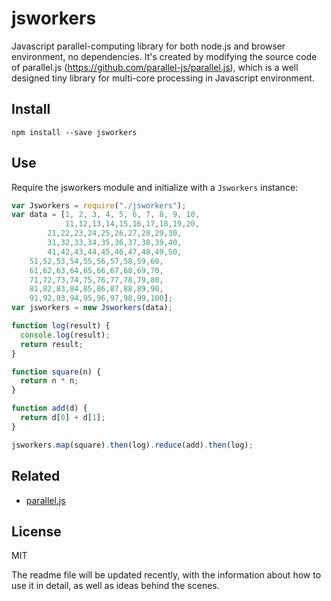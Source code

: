 # jsworkers
Javascript parallel-computing library for both node.js and browser environment, no dependencies. It's created by modifying the source code of parallel.js (https://github.com/parallel-js/parallel.js), which is a well designed tiny library for multi-core processing in Javascript environment. 


## Install
```
npm install --save jsworkers
```
## Use
Require the jsworkers module and initialize with a `Jsworkers` instance:
```js
var Jsworkers = require("./jsworkers");
var data = [1, 2, 3, 4, 5, 6, 7, 8, 9, 10,
            11,12,13,14,15,16,17,18,19,20,
	    21,22,23,24,25,26,27,28,29,30,
	    31,32,33,34,35,36,37,38,39,40,
	    41,42,43,44,45,46,47,48,49,50,
	51,52,53,54,55,56,57,58,59,60,
	61,62,63,64,65,66,67,68,69,70,
	71,72,73,74,75,76,77,78,79,80,
	81,82,83,84,85,86,87,88,89,90,
	91,92,93,94,95,96,97,98,99,100];
var jsworkers = new Jsworkers(data);

function log(result) {
  console.log(result);
  return result;
}

function square(n) {
  return n * n;
}

function add(d) {
  return d[0] + d[1];
}

jsworkers.map(square).then(log).reduce(add).then(log);
```
## Related
- [parallel.js](https://github.com/parallel-js/parallel.js)

## License
MIT

The readme file will be updated recently, with the information about how to use it in detail, as well as ideas behind the scenes.
